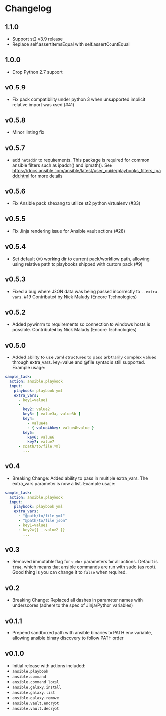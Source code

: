 # Changelog

## 1.1.0

* Support st2 v3.9 release
* Replace self.assertItemsEqual with self.assertCountEqual

## 1.0.0

* Drop Python 2.7 support

## v0.5.9
* Fix pack compatibility under python 3 when unsupported implicit relative import was used (#41)

## v0.5.8
*  Minor linting fix

## v0.5.7
*  add `netaddr` to requirements. This package is required for common ansible filters such as ipaddr() and ipmath(). See https://docs.ansible.com/ansible/latest/user_guide/playbooks_filters_ipaddr.html for more details

## v0.5.6
*  Fix Ansible pack shebang to utilize st2 python virtualenv (#33)

## v0.5.5

* Fix Jinja rendering issue for Ansible vault actions (#28)

## v0.5.4
* Set default `CWD` working dir to current pack/workflow path,
  allowing using relative path to playbooks shipped with custom pack (#9)

## v0.5.3

* Fixed a bug where JSON data was being passed incorrectly to `--extra-vars`. #19
  Contributed by Nick Maludy (Encore Technologies)

## v0.5.2

* Added pywinrm to requirements so connection to windows hosts is possible.
  Contributed by Nick Maludy (Encore Technologies)

## v0.5.0

* Added ability to use yaml structures to pass arbitrarily complex values through extra_vars. key=value and @file syntax is still supported. Example usage:
```yaml
sample_task:
  action: ansible.playbook
  input:
    playbook: playbook.yml
    extra_vars:
      - key1=value1
      -
        key2: value2
        key3: [ value3a, value3b ]
        key4:
          - value4a
          - { value4bkey: value4bvalue }
        key5:
          key6: value6
          key7: value7
      - @path/to/file.yml
        ...
```

## v0.4

* Breaking Change: Added ability to pass in multiple extra_vars. The extra_vars parameter is now a list. Example usage:
```yaml
sample_task:
  action: ansible.playbook
  input:
    playbook: playbook.yml
    extra_vars: 
      - "@path/to/file.yml"
      - "@path/to/file.json"
      - key1=value1
      - key2={{ _.value2 }}
        ...
```

## v0.3

* Removed immutable flag for `sudo:` parameters for all actions. Default is `true`, which means that ansible commands are run with sudo (as root). Good thing is you can change it to `false` when required.

## v0.2

* Breaking Change: Replaced all dashes in parameter names with underscores (adhere to the spec of Jinja/Python variables)

## v0.1.1

* Prepend sandboxed path with ansible binaries to PATH env variable, allowing ansible binary discovery to follow PATH order

## v0.1.0

* Initial release with actions included:
 * `ansible.playbook`
 * `ansible.command`
 * `ansible.command_local`
 * `ansible.galaxy.install`
 * `ansible.galaxy.list`
 * `ansible.galaxy.remove`
 * `ansible.vault.encrypt`
 * `ansible.vault.decrypt`
